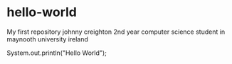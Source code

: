 # hello-world
My first repository
johnny creighton 2nd year computer science student in maynooth university ireland

System.out.println("Hello World");
